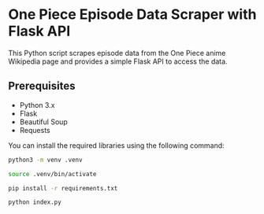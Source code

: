 # One Piece Episode Data Scraper with Flask API

This Python script scrapes episode data from the One Piece anime Wikipedia page and provides a simple Flask API to access the data.

## Prerequisites

- Python 3.x
- Flask
- Beautiful Soup
- Requests

You can install the required libraries using the following command:

```bash
python3 -m venv .venv

source .venv/bin/activate

pip install -r requirements.txt

python index.py
